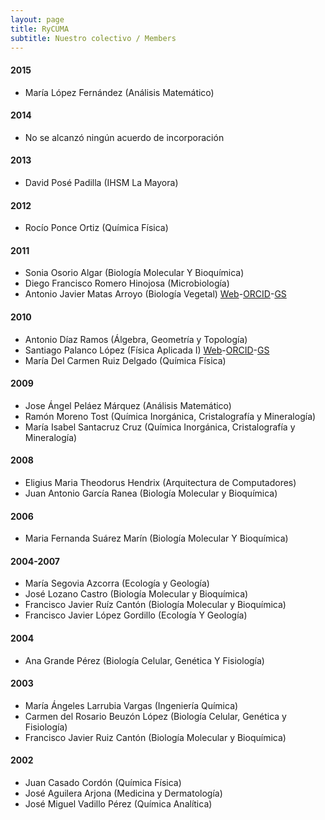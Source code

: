 ```yaml
---
layout: page
title: RyCUMA
subtitle: Nuestro colectivo / Members
---
```


#### 2015
- María López Fernández (Análisis Matemático)

#### 2014
- No se alcanzó ningún acuerdo de incorporación

#### 2013
- David Posé Padilla (IHSM La Mayora)

#### 2012
- Rocío Ponce Ortiz (Química Física)

#### 2011
- Sonia Osorio Algar (Biología Molecular Y Bioquímica)
- Diego Francisco Romero Hinojosa (Microbiología)
- Antonio Javier Matas Arroyo (Biología Vegetal) [Web](http://goo.gl/rwRLGT)-[ORCID](http://orcid.org/0000-0003-4348-3930)-[GS](https://scholar.google.es/citations?user=oGQLLGoAAAAJ)

#### 2010
- Antonio Díaz Ramos (Álgebra, Geometría y Topología)
- Santiago Palanco López (Física Aplicada I) [Web](http://goo.gl/9fsVLp)-[ORCID](http://orcid.org/0000-0002-8246-7995)-[GS](https://scholar.google.es/citations?user=ob2SIvgAAAAJ)
- María Del Carmen Ruiz Delgado (Química Física)

#### 2009
- Jose Ángel Peláez Márquez (Análisis Matemático)
- Ramón Moreno Tost (Química Inorgánica, Cristalografía y Mineralogía)
- María Isabel Santacruz Cruz (Química Inorgánica, Cristalografía y Mineralogía)

#### 2008
- Eligius Maria Theodorus Hendrix (Arquitectura de Computadores)
- Juan Antonio García Ranea (Biología Molecular y Bioquímica)

#### 2006
- Maria Fernanda Suárez Marín (Biología Molecular Y Bioquímica)

#### 2004-2007
- María Segovia Azcorra (Ecología y Geología)
- José Lozano Castro (Biología Molecular y Bioquímica)
- Francisco Javier Ruíz Cantón (Biología Molecular y Bioquímica)
- Francisco Javier López Gordillo (Ecología Y Geología)

#### 2004
- Ana Grande Pérez (Biología Celular, Genética Y Fisiología)

#### 2003
- María Ángeles Larrubia Vargas (Ingeniería Química)
- Carmen del Rosario Beuzón López (Biología Celular, Genética y Fisiología)
- Francisco Javier Ruiz Cantón (Biología Molecular y Bioquímica)

#### 2002
- Juan Casado Cordón (Química Física)
- José Aguilera Arjona (Medicina y Dermatología)
- José Miguel Vadillo Pérez (Química Analítica)
